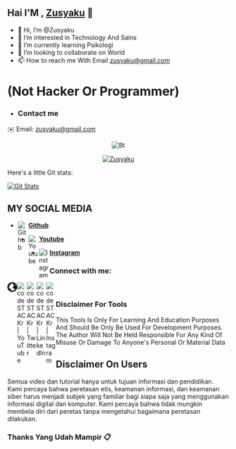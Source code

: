 ## Hai I'M , [Zusyaku](https://github.com/Zusyaku) 👋
- 👋 Hi, I’m @Zusyaku
- 👀 I’m interested in Technology And Sains
- 🌱 I’m currently learning Psikologi
- 💞️ I’m looking to collaborate on World
- 📫 How to reach me With Email zusyaku@gmail.com

<!---
Zusyaku/Zusyaku is a ✨ special ✨ repository because its `README.md` (this file) appears on your GitHub profile.
You can click the Preview link to take a look at your changes.
--->

# (Not Hacker Or Programmer)
- ### Contact me
✉️ Email: zusyaku@gmail.com

<p align="center"><img src="https://user-images.githubusercontent.com/49580304/110318584-81067880-7fc2-11eb-8391-152d308e7f2b.gif" alt="Bt">

  <p align="center">
<a href="https://github.com/Zusyaku"><img title="Zusyaku" src="https://github-readme-stats.vercel.app/api/top-langs/?username=Zusyaku&layout=compact"></a>
</p>

Here's a little Git stats:

<a href="https://github.com/Zusyaku"><img alt="Git Stats" src="https://github-readme-stats.vercel.app/api?username=Zusyaku&include_all_commits=true&theme=github_dark&show_icons=true" height="150" /></a>
  
  ## MY SOCIAL MEDIA
* [<img alt="Github" align="left" width="24px" src="https://cdn.jsdelivr.net/npm/simple-icons@v3/icons/github.svg" /><b>Github</b>](https://github.com/Zusyaku)<br />
* [<img alt="Youtube" align="left" width="24px" src="https://cdn.jsdelivr.net/npm/simple-icons@v3/icons/youtube.svg" /> <b>Youtube</b>](https://www.youtube.com/channel/UC0TDrPcwxesAm9zutPKgZ8Q)<br />
* [<img alt="Instagram" align="left" width="24px" src="https://cdn.jsdelivr.net/npm/simple-icons@v3/icons/instagram.svg" /> <b>Instagram</b>](https://Instagram.com/zudhi.syakurii)<br />
  
  ### Connect with me:

[<img align="left" alt="codeSTACKr.com" width="22px" src="https://raw.githubusercontent.com/iconic/open-iconic/master/svg/globe.svg" />][website]
[<img align="left" alt="codeSTACKr | YouTube" width="22px" src="https://cdn.jsdelivr.net/npm/simple-icons@v3/icons/youtube.svg" />][youtube]
[<img align="left" alt="codeSTACKr | Twitter" width="22px" src="https://cdn.jsdelivr.net/npm/simple-icons@v3/icons/twitter.svg" />][twitter]
[<img align="left" alt="codeSTACKr | LinkedIn" width="22px" src="https://cdn.jsdelivr.net/npm/simple-icons@v3/icons/linkedin.svg" />][linkedin]
[<img align="left" alt="codeSTACKr | Instagram" width="22px" src="https://cdn.jsdelivr.net/npm/simple-icons@v3/icons/instagram.svg" />][instagram]

<br />

[website]: https://zusyaku-id.blogspot.com/
[twitter]: https://twitter.com/ZudhiSyakuri
[youtube]: https://www.youtube.com/channel/UC0TDrPcwxesAm9zutPKgZ8Q
[instagram]: https://instagram.com/zudhi.syakurii
[linkedin]: https://www.linkedin.com/in/Zusyaku/
  
  
### Disclaimer For Tools

This Tools Is Only For Learning And Education Purposes And Should Be Only Be Used For Development Purposes. The Author Will Not Be Held Responsible For Any Kind Of Misuse Or Damage To Anyone's Personal Or Material Data
  
  ## Disclaimer On Users
Semua video dan tutorial hanya untuk tujuan informasi dan pendidikan. Kami percaya bahwa peretasan etis, keamanan informasi, dan keamanan siber harus menjadi subjek yang familiar bagi siapa saja yang menggunakan informasi digital dan komputer. Kami percaya bahwa tidak mungkin membela diri dari peretas tanpa mengetahui bagaimana peretasan dilakukan.
  
  ### Thanks Yang Udah Mampir 📋

</div>
